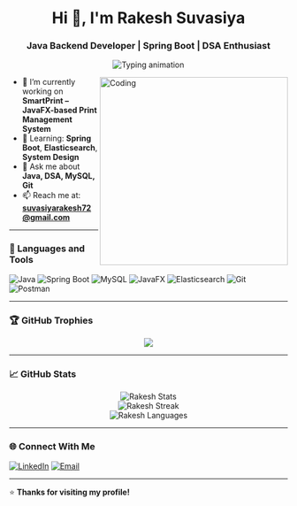 <h1 align="center">Hi 👋, I'm Rakesh Suvasiya</h1>
<h3 align="center">Java Backend Developer | Spring Boot | DSA Enthusiast</h3>

<p align="center">
  <img src="https://readme-typing-svg.herokuapp.com?font=Fira+Code&size=22&pause=1000&color=F76B9D&center=true&vCenter=true&width=440&lines=Welcome+to+my+GitHub+Profile;Backend+Development+%F0%9F%94%A5;Spring+Boot+%7C+DSA+%7C+JavaFX;Learning+by+Building+%F0%9F%9B%A0%EF%B8%8F" alt="Typing animation" />
</p>

<img align="right" alt="Coding" width="340" src="https://media.giphy.com/media/qgQUggAC3Pfv687qPC/giphy.gif" />

- 🔭 I’m currently working on **SmartPrint – JavaFX-based Print Management System**
- 🌱 Learning: **Spring Boot**, **Elasticsearch**, **System Design**
- 💬 Ask me about **Java, DSA, MySQL, Git**
- 📫 Reach me at: **suvasiyarakesh72@gmail.com**

---

### 🧰 Languages and Tools

![Java](https://img.shields.io/badge/-Java-007396?style=flat&logo=java)
![Spring Boot](https://img.shields.io/badge/-Spring%20Boot-6DB33F?style=flat&logo=spring-boot)
![MySQL](https://img.shields.io/badge/-MySQL-4479A1?style=flat&logo=mysql)
![JavaFX](https://img.shields.io/badge/-JavaFX-0096C7?style=flat)
![Elasticsearch](https://img.shields.io/badge/-Elasticsearch-005571?style=flat&logo=elasticsearch)
![Git](https://img.shields.io/badge/-Git-F05032?style=flat&logo=git)
![Postman](https://img.shields.io/badge/-Postman-FF6C37?style=flat&logo=postman)

---

### 🏆 GitHub Trophies

<p align="center">
  <img src="https://github-profile-trophy.vercel.app/?username=SuvasiyaRakesh&theme=algolia&no-bg=true&margin-w=15&margin-h=15" />
</p>

---

### 📈 GitHub Stats

<p align="center">
  <img src="https://github-readme-stats.vercel.app/api?username=SuvasiyaRakesh&show_icons=true&theme=radical" alt="Rakesh Stats" />
  <br />
  <img src="https://github-readme-streak-stats.herokuapp.com/?user=SuvasiyaRakesh&theme=radical" alt="Rakesh Streak" />
  <br />
  <img src="https://github-readme-stats.vercel.app/api/top-langs/?username=SuvasiyaRakesh&layout=compact&theme=radical" alt="Rakesh Languages" />
</p>

---

### 🌐 Connect With Me

[![LinkedIn](https://img.shields.io/badge/-LinkedIn-blue?style=flat&logo=linkedin)](https://www.linkedin.com/in/rakesh-suvasiya-023658248/)
[![Email](https://img.shields.io/badge/-Email-grey?style=flat&logo=gmail)](mailto:suvasiyarakesh72@gmail.com)

---

⭐️ **Thanks for visiting my profile!**
